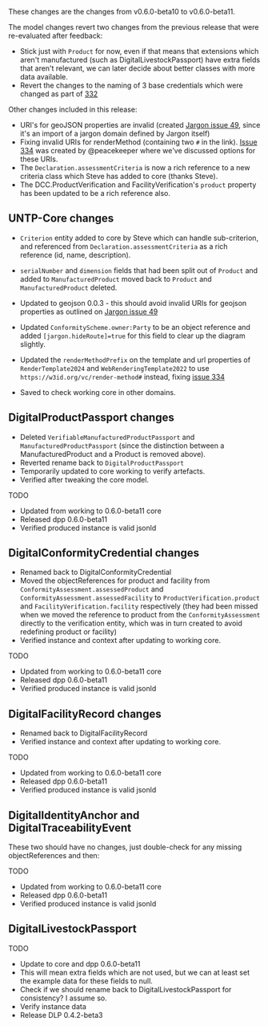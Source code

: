These changes are the changes from v0.6.0-beta10 to v0.6.0-beta11.

The model changes revert two changes from the previous release that were re-evaluated after feedback:
- Stick just with `Product` for now, even if that means that extensions which aren't manufactured (such as DigitalLivestockPassport) have extra fields that aren't relevant, we can later decide about better classes with more data available.
- Revert the changes to the naming of 3 base credentials which were changed as part of [332](https://github.com/uncefact/spec-untp/issues/332)

Other changes included in this release:
- URI's for geoJSON properties are invalid (created [Jargon issue 49](https://github.com/jargon-sh/issues/issues/49), since it's an import of a jargon domain defined by Jargon itself)
- Fixing invalid URIs for renderMethod (containing two `#` in the link). [Issue 334](https://github.com/uncefact/spec-untp/issues/334) was created by @peacekeeper where we've discussed options for these URIs.
- The `Declaration.assessmentCriteria` is now a rich reference to a new criteria class which Steve has added to core (thanks Steve).
- The DCC.ProductVerification and FacilityVerification's `product` property has been updated to be a rich reference also.


## UNTP-Core changes

- `Criterion` entity added to core by Steve which can handle sub-criterion, and referenced from `Declaration.assessmentCriteria` as a rich reference (id, name, description).
- `serialNumber` and `dimension` fields that had been split out of `Product` and added to `ManufacturedProduct` moved back to `Product` and `ManufacturedProduct` deleted.
- Updated to geojson 0.0.3 - this should avoid invalid URIs for geojson properties as outlined on [Jargon issue 49](https://github.com/jargon-sh/issues/issues/49)
- Updated `ConformityScheme.owner:Party` to be an object reference and added `[jargon.hideRoute]=true` for this field to clear up the diagram slightly.
- Updated the `renderMethodPrefix` on the template and url properties of `RenderTemplate2024` and `WebRenderingTemplate2022` to use `https://w3id.org/vc/render-method#` instead, fixing [issue 334](https://github.com/uncefact/spec-untp/issues/334)

- Saved to check working core in other domains.


## DigitalProductPassport changes

- Deleted `VerifiableManufacturedProductPassport` and `ManufacturedProductPassport` (since the distinction between a ManufacturedProduct and a Product is removed above).
- Reverted rename back to `DigitalProductPassport`
- Temporarily updated to core working to verify artefacts.
- Verified after tweaking the core model.

TODO
- Updated from working to 0.6.0-beta11 core
- Released dpp 0.6.0-beta11
- Verified produced instance is valid jsonld


## DigitalConformityCredential changes

- Renamed back to DigitalConformityCredential
- Moved the objectReferences for product and facility from `ConformityAssessment.assessedProduct` and `ConformityAssessment.assessedFacility` to `ProductVerification.product` and `FacilityVerification.facility` respectively (they had been missed when we moved the reference to product from the `ConformityAssessment` directly to the verification entity, which was in turn created to avoid redefining product or facility)
- Verified instance and context after updating to working core.

TODO
- Updated from working to 0.6.0-beta11 core
- Released dpp 0.6.0-beta11
- Verified produced instance is valid jsonld


## DigitalFacilityRecord changes

- Renamed back to DigitalFacilityRecord
- Verified instance and context after updating to working core.

TODO
- Updated from working to 0.6.0-beta11 core
- Released dpp 0.6.0-beta11
- Verified produced instance is valid jsonld


## DigitalIdentityAnchor and DigitalTraceabilityEvent

These two should have no changes, just double-check for any missing objectReferences and then:

TODO
- Updated from working to 0.6.0-beta11 core
- Released dpp 0.6.0-beta11
- Verified produced instance is valid jsonld


## DigitalLivestockPassport


TODO
- Update to core and dpp 0.6.0-beta11
- This will mean extra fields which are not used, but we can at least set the example data for these fields to null.
- Check if we should rename back to DigitalLivestockPassport for consistency? I assume so.
- Verify instance data
- Release DLP 0.4.2-beta3
